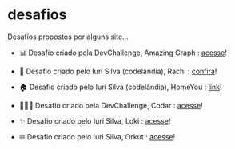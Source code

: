 # desafios

Desafios propostos por alguns site...

- <p>📊 Desafio criado pela DevChallenge, Amazing Graph : <a href="https://suzanadossantos.github.io/desafios/amazing graph/">acesse</a>!</p>
- <p>📱 Desafio criado pelo Iuri Silva (codelândia), Rachi : <a href="https://suzanadossantos.github.io/desafios/codelandia - Rachi (desafio 19)/">confira</a>!</p>
- <p>🏠 Desafio criado pelo Iuri Silva (codelândia), HomeYou : <a href="https://suzanadossantos.github.io/desafios/codelandia - homeyou/">link</a>!</p>
- <p>👩🏻‍💻 Desafio criado pela DevChallenge, Codar : <a href="https://suzanadossantos.github.io/desafios/codar/">acesse</a>!</p>
- <p>✨ Desafio criado pelo Iuri Silva, Loki : <a href="https://suzanadossantos.github.io/desafios/codelandia - loki/">acesse</a>!</p>
- <p>🌐 Desafio criado pelo Iuri Silva, Orkut : <a href="https://suzanadossantos.github.io/desafios/codelandia%20-%20orkut/profile.html">acesse</a>!</p>

